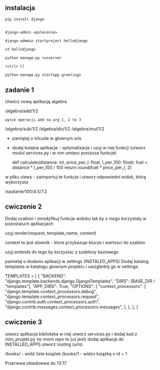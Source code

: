 ## instalacja

    pip install django

## 

    django-admin <polecenie>

    django-admmin startproject hellodjango
    
    cd hellodjango

    python manage.py runserver

    (ctrl+ C)

    python manage.py startapp greetings




## zadanie 1

Utwórz nową aplikację algebra

/algebra/add/1/2
    
    wynik operacji add na arg 1, 2 to 3

/algebra/sub/1/2
/algebra/div/1/2
/algebra/mul/1/2


- pamiętaj o inlcude w głownym urls

- dodaj kolejna aplikacje - optymalizacje i uzyj w niej funkcji
  (utworz modul services.py i w nim umiesc ponizsza funkcje)

    def calculate(distance: int, price_per_l: float, l_per_100: float):
        fuel = distance *  l_per_100 / 100
        return round(fuel * price_per_l, 2)

w pliku views - zaimportuj te funkcje i utworz odpowiedni widok, którą wykorzysta


/spalanie/100/4.5/7.2


## cwiczenie 2

Dodaj szablon i zmodyfikuj funkcje widoku tak by z niego korzystaly w pozostaluch aplikacjach

uzyj render(request, template_name, context)


context to jest slownik - ktore przykazuje klucze i wartosci do szablon

uzyj extends do tego by korzystac z szablony bazowego

pamietaj o dodaniu aplikacji w settings (INSTALED_APPS)
Dodaj katalog templates w katalogu glownym projektu i uwzglednij go w settings:

TEMPLATES = [
    {
        "BACKEND": "django.template.backends.django.DjangoTemplates",
        "DIRS": [BASE_DIR / "templates"],
        "APP_DIRS": True,
        "OPTIONS": {
            "context_processors": [
                "django.template.context_processors.debug",
                "django.template.context_processors.request",
                "django.contrib.auth.context_processors.auth",
                "django.contrib.messages.context_processors.messages",
            ],
        },
    },
]


## cwiczenie 3

utworz aplikacje biblioteka
w niej utworz services.py i dodaj kod z mini_projekt.py (w moim repo to juz jest)
dodaj aplikacje do INSTALLED_APPS
utworz routing (urls)

/books/ - widzi liste książek
/books/1 -  widzo książkę o id = 1


Przerwwa obiadowwa do 13:17